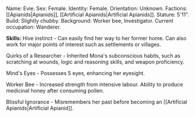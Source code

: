 Name: Evie.
Sex: Female.
Identity: Female.
Orientation: Unknown.
Factions: [[Apianids|Apianids]], [[Artificial Apianids|Artificial Apianids]].
Stature: 5'11".
Build: Slightly chubby.
Background: Worker bee, Investigator.
Current occupation: Wanderer.

**Skills:**
Hive instinct - Can easily find her way to her former home. Can also work for major points of interest such as settlements or villages.

Quirks of a Researcher - Inherited Mona's subconscious habits, such as scratching at wounds, logic and reasoning skills, and weapon proficiency.

Mind's Eyes - Possesses 5 eyes, enhancing her eyesight.

Worker Bee - Increased strength from intensive labour. Ability to produce medicinal honey after consuming pollen.

Blissful Ignorance - Misremembers her past before becoming an [[Artificial Apianids|Artificial Apianid]].
